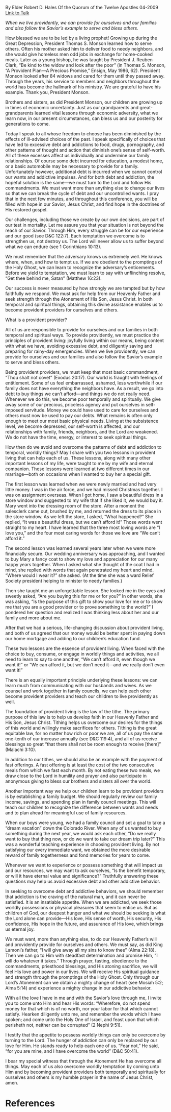By Elder Robert D. Hales
Of the Quorum of the Twelve Apostles
04-2009
[Link to Talk](https://www.churchofjesuschrist.org/study/general-conference/2009/04/becoming-provident-providers-temporally-and-spiritually?lang=eng)

_When we live providently, we can provide for ourselves and our families and also follow the Savior’s example to serve and bless others._

How blessed we are to be led by a living prophet! Growing up during the Great Depression, President Thomas S. Monson learned how to serve others. Often his mother asked him to deliver food to needy neighbors, and she would give homeless men odd jobs in exchange for home-cooked meals. Later as a young bishop, he was taught by President J. Reuben Clark, “Be kind to the widow and look after the poor” (in Thomas S. Monson, “A Provident Plan—A Precious Promise,” Ensign, May 1986, 62). President Monson looked after 84 widows and cared for them until they passed away. Through the years, his service to members and neighbors throughout the world has become the hallmark of his ministry. We are grateful to have his example. Thank you, President Monson.

Brothers and sisters, as did President Monson, our children are growing up in times of economic uncertainty. Just as our grandparents and great-grandparents learned vital lessons through economic adversity, what we learn now, in our present circumstances, can bless us and our posterity for generations to come.

Today I speak to all whose freedom to choose has been diminished by the effects of ill-advised choices of the past. I speak specifically of choices that have led to excessive debt and addictions to food, drugs, pornography, and other patterns of thought and action that diminish one’s sense of self-worth. All of these excesses affect us individually and undermine our family relationships. Of course some debt incurred for education, a modest home, or a basic automobile may be necessary to provide for a family. Unfortunately however, additional debt is incurred when we cannot control our wants and addictive impulses. And for both debt and addiction, the hopeful solution is the same—we must turn to the Lord and follow His commandments. We must want more than anything else to change our lives so that we can break the cycle of debt and our uncontrolled wants. I pray that in the next few minutes, and throughout this conference, you will be filled with hope in our Savior, Jesus Christ, and find hope in the doctrines of His restored gospel.

Our challenges, including those we create by our own decisions, are part of our test in mortality. Let me assure you that your situation is not beyond the reach of our Savior. Through Him, every struggle can be for our experience and our good (see D&C 122:7). Each temptation we overcome is to strengthen us, not destroy us. The Lord will never allow us to suffer beyond what we can endure (see 1 Corinthians 10:13).

We must remember that the adversary knows us extremely well. He knows where, when, and how to tempt us. If we are obedient to the promptings of the Holy Ghost, we can learn to recognize the adversary’s enticements. Before we yield to temptation, we must learn to say with unflinching resolve, “Get thee behind me, Satan” (Matthew 16:23).

Our success is never measured by how strongly we are tempted but by how faithfully we respond. We must ask for help from our Heavenly Father and seek strength through the Atonement of His Son, Jesus Christ. In both temporal and spiritual things, obtaining this divine assistance enables us to become provident providers for ourselves and others.

What is a provident provider?

All of us are responsible to provide for ourselves and our families in both temporal and spiritual ways. To provide providently, we must practice the principles of provident living: joyfully living within our means, being content with what we have, avoiding excessive debt, and diligently saving and preparing for rainy-day emergencies. When we live providently, we can provide for ourselves and our families and also follow the Savior’s example to serve and bless others.

Being provident providers, we must keep that most basic commandment, “Thou shalt not covet” (Exodus 20:17). Our world is fraught with feelings of entitlement. Some of us feel embarrassed, ashamed, less worthwhile if our family does not have everything the neighbors have. As a result, we go into debt to buy things we can’t afford—and things we do not really need. Whenever we do this, we become poor temporally and spiritually. We give away some of our precious, priceless agency and put ourselves in self-imposed servitude. Money we could have used to care for ourselves and others must now be used to pay our debts. What remains is often only enough to meet our most basic physical needs. Living at the subsistence level, we become depressed, our self-worth is affected, and our relationships with family, friends, neighbors, and the Lord are weakened. We do not have the time, energy, or interest to seek spiritual things.

How then do we avoid and overcome the patterns of debt and addiction to temporal, worldly things? May I share with you two lessons in provident living that can help each of us. These lessons, along with many other important lessons of my life, were taught to me by my wife and eternal companion. These lessons were learned at two different times in our marriage—both on occasions when I wanted to buy her a special gift.

The first lesson was learned when we were newly married and had very little money. I was in the air force, and we had missed Christmas together. I was on assignment overseas. When I got home, I saw a beautiful dress in a store window and suggested to my wife that if she liked it, we would buy it. Mary went into the dressing room of the store. After a moment the salesclerk came out, brushed by me, and returned the dress to its place in the store window. As we left the store, I asked, “What happened?” She replied, “It was a beautiful dress, but we can’t afford it!” Those words went straight to my heart. I have learned that the three most loving words are “I love you,” and the four most caring words for those we love are “We can’t afford it.”

The second lesson was learned several years later when we were more financially secure. Our wedding anniversary was approaching, and I wanted to buy Mary a fancy coat to show my love and appreciation for our many happy years together. When I asked what she thought of the coat I had in mind, she replied with words that again penetrated my heart and mind. “Where would I wear it?” she asked. (At the time she was a ward Relief Society president helping to minister to needy families.)

Then she taught me an unforgettable lesson. She looked me in the eyes and sweetly asked, “Are you buying this for me or for you?” In other words, she was asking, “Is the purpose of this gift to show your love for me or to show me that you are a good provider or to prove something to the world?” I pondered her question and realized I was thinking less about her and our family and more about me.

After that we had a serious, life-changing discussion about provident living, and both of us agreed that our money would be better spent in paying down our home mortgage and adding to our children’s education fund.

These two lessons are the essence of provident living. When faced with the choice to buy, consume, or engage in worldly things and activities, we all need to learn to say to one another, “We can’t afford it, even though we want it!” or “We can afford it, but we don’t need it—and we really don’t even want it!”

There is an equally important principle underlying these lessons: we can learn much from communicating with our husbands and wives. As we counsel and work together in family councils, we can help each other become provident providers and teach our children to live providently as well.

The foundation of provident living is the law of the tithe. The primary purpose of this law is to help us develop faith in our Heavenly Father and His Son, Jesus Christ. Tithing helps us overcome our desires for the things of this world and willingly make sacrifices for others. Tithing is the great equitable law, for no matter how rich or poor we are, all of us pay the same one-tenth of our increase annually (see D&C 119:4), and all of us receive blessings so great “that there shall not be room enough to receive [them]” (Malachi 3:10).

In addition to our tithes, we should also be an example with the payment of fast offerings. A fast offering is at least the cost of the two consecutive meals from which we fast each month. By not eating these two meals, we draw close to the Lord in humility and prayer and also participate in anonymous giving to bless our brothers and sisters all over the world.

Another important way we help our children learn to be provident providers is by establishing a family budget. We should regularly review our family income, savings, and spending plan in family council meetings. This will teach our children to recognize the difference between wants and needs and to plan ahead for meaningful use of family resources.

When our boys were young, we had a family council and set a goal to take a “dream vacation” down the Colorado River. When any of us wanted to buy something during the next year, we would ask each other, “Do we really want to buy that thing now, or do we want to take our dream trip later?” This was a wonderful teaching experience in choosing provident living. By not satisfying our every immediate want, we obtained the more desirable reward of family togetherness and fond memories for years to come.

Whenever we want to experience or possess something that will impact us and our resources, we may want to ask ourselves, “Is the benefit temporary, or will it have eternal value and significance?” Truthfully answering these questions may help us avoid excessive debt and other addictive behavior.

In seeking to overcome debt and addictive behaviors, we should remember that addiction is the craving of the natural man, and it can never be satisfied. It is an insatiable appetite. When we are addicted, we seek those worldly possessions or physical pleasures that seem to entice us. But as children of God, our deepest hunger and what we should be seeking is what the Lord alone can provide—His love, His sense of worth, His security, His confidence, His hope in the future, and assurance of His love, which brings us eternal joy.

We must want, more than anything else, to do our Heavenly Father’s will and providently provide for ourselves and others. We must say, as did King Lamoni’s father, “I will give away all my sins to know thee” (Alma 22:18). Then we can go to Him with steadfast determination and promise Him, “I will do whatever it takes.” Through prayer, fasting, obedience to the commandments, priesthood blessings, and His atoning sacrifice, we will feel His love and power in our lives. We will receive His spiritual guidance and strength through the promptings of the Holy Ghost. Only through our Lord’s Atonement can we obtain a mighty change of heart (see Mosiah 5:2; Alma 5:14) and experience a mighty change in our addictive behavior.

With all the love I have in me and with the Savior’s love through me, I invite you to come unto Him and hear His words: “Wherefore, do not spend money for that which is of no worth, nor your labor for that which cannot satisfy. Hearken diligently unto me, and remember the words which I have spoken; and come unto the Holy One of Israel, and feast upon that which perisheth not, neither can be corrupted” (2 Nephi 9:51).

I testify that the appetite to possess worldly things can only be overcome by turning to the Lord. The hunger of addiction can only be replaced by our love for Him. He stands ready to help each one of us. “Fear not,” He said, “for you are mine, and I have overcome the world” (D&C 50:41).

I bear my special witness that through the Atonement He has overcome all things. May each of us also overcome worldly temptation by coming unto Him and by becoming provident providers both temporally and spiritually for ourselves and others is my humble prayer in the name of Jesus Christ, amen.

# References

